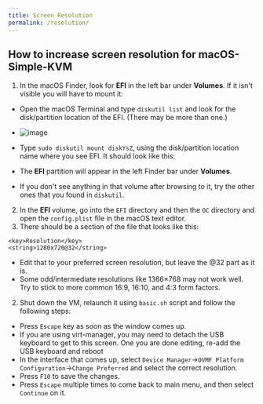 ```yaml
---
title: Screen Resolution
permalink: /resolution/
--- 
```


## How to increase screen resolution for macOS-Simple-KVM

1. In the macOS Finder, look for **EFI** in the left bar under **Volumes**. If it isn't visible you will have to mount it:
 - Open the macOS Terminal and type `diskutil list` and look for the disk/partition location of the EFI. (There may be more than one.)
 - ![image](https://user-images.githubusercontent.com/95918679/152873359-9f3586e9-32f7-411a-8fd7-25c80a94aeec.png)

 - Type `sudo diskutil mount diskYsZ`, using the disk/partition location name where you see EFI. It should look like this:
 - The **EFI** partition will appear in the left Finder bar under **Volumes**.
 - If you don't see anything in that volume after browsing to it, try the other ones that you found in `diskutil`.
2. In the **EFI** volume, go into the `EFI` directory and then the `OC` directory and open the `config.plist` file in the macOS text editor.
3. There should be a section of the file that looks like this:

```````````````````
<key>Resolution</key>
<string>1280x720@32</string>
```````````````````

 - Edit that to your preferred screen resolution, but leave the @32 part as it is.
 - Some odd/intermediate resolutions like 1366×768 may not work well. Try to stick to more common 16:9, 16:10, and 4:3 form factors.

2. Shut down the VM, relaunch it using `basic.sh` script and follow the following steps:
 - Press `Escape` key as soon as the window comes up.
 - If you are using virt-manager, you may need to detach the USB keyboard to get to this screen. One you are done editing, re-add the USB keyboard and reboot
 - In the interface that comes up, select `Device Manager`->`OVMF Platform Configuration`->`Change Preferred` and select the correct resolution.
 - Press `F10` to save the changes.
 - Press `Escape` multiple times to come back to main menu, and then select `Continue` on it.
